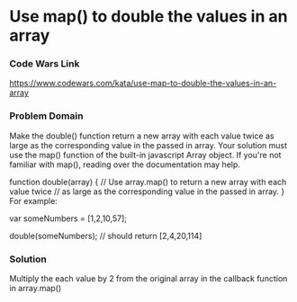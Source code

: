 # Use map() to double the values in an array

### Code Wars Link

https://www.codewars.com/kata/use-map-to-double-the-values-in-an-array

### Problem Domain

Make the double() function return a new array with each value twice as large as the corresponding value in the passed in array. Your solution must use the map() function of the built-in javascript Array object. If you're not familiar with map(), reading over the documentation may help.

function double(array) {
    // Use array.map() to return a new array with each value twice
    // as large as the corresponding value in the passed in array.
}
For example:

var someNumbers = [1,2,10,57];

double(someNumbers); // should return [2,4,20,114]


### Solution

Multiply the each value by 2 from the original array in the callback function in array.map()
